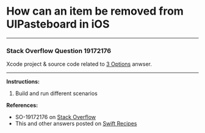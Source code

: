 # How can an item be removed from UIPasteboard in iOS

---

### Stack Overflow Question 19172176
Xcode project & source code related to [3 Options](http://stackoverflow.com/a/32236853/218152) anwser.

---

**Instructions:**

1. Build and run different scenarios 

**References:**

- SO-19172176 on [Stack Overflow](http://stackoverflow.com/questions/19172176/how-can-an-item-be-removed-from-uipasteboard-in-ios)
- This and other answers posted on [Swift Recipes](http://swiftarchitect.com/recipes/)

